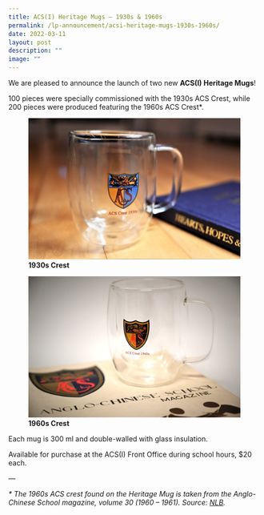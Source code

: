 ```yaml
---
title: ACS(I) Heritage Mugs – 1930s & 1960s
permalink: /lp-announcement/acsi-heritage-mugs-1930s-1960s/
date: 2022-03-11
layout: post
description: ""
image: ""
---
```

We are pleased to announce the launch of two new **ACS(I) Heritage Mugs**!

100 pieces were specially commissioned with the 1930s ACS Crest, while 200 pieces were produced featuring the 1960s ACS Crest\*.


<figure>
<img src="/images/1930-mug.jpg">
<figcaption> <strong>1930s Crest </strong> </figcaption>
</figure>

<figure>
<img src="/images/1960-mug.jpg">
<figcaption> <strong>1960s Crest </strong> </figcaption>
</figure>

Each mug is 300 ml and double-walled with glass insulation.

Available for purchase at the ACS(I) Front Office during school hours, $20 each.

—

_\* The 1960s ACS crest found on the Heritage Mug is taken from the Anglo-Chinese School magazine, volume 30 (1960 – 1961). Source:_ [_NLB_](https://eresources.nlb.gov.sg/printheritage/detail/8da542c0-dc44-4c11-adee-ff60e1bb8d7b.aspx)_._